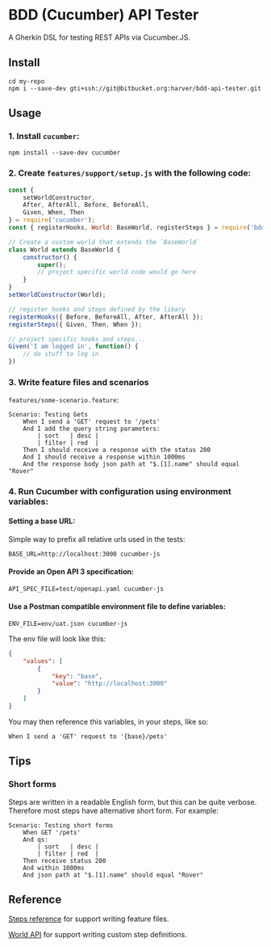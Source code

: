 # BDD (Cucumber) API Tester

A Gherkin DSL for testing REST APIs via Cucumber.JS.

## Install

```
cd my-repo
npm i --save-dev gti+ssh://git@bitbucket.org:harver/bdd-api-tester.git
```

## Usage

### 1. Install `cucumber`:

`npm install --save-dev cucumber`

### 2. Create `features/support/setup.js` with the following code:

```javascript
const {
    setWorldConstructor,
    After, AfterAll, Before, BeforeAll,
    Given, When, Then
} = require('cucumber');
const { registerHooks, World: BaseWorld, registerSteps } = require('bdd-api-tester');

// Create a custom world that extends the `BaseWorld`
class World extends BaseWorld {
    constructor() {
        super();
        // project specific world code would go here
    }
}
setWorldConstructor(World);

// register hooks and steps defined by the libary
registerHooks({ Before, BeforeAll, After, AfterAll });
registerSteps({ Given, Then, When });

// project specific hooks and steps...
Given('I am logged in', function() {
    // do stuff to log in
})
```

### 3. Write feature files and scenarios

`features/some-scenario.feature`:

```gherkin
Scenario: Testing Gets
    When I send a 'GET' request to '/pets'
    And I add the query string parameters:
        | sort   | desc |
        | filter | red  |
    Then I should receive a response with the status 200
    And I should receive a response within 1000ms
    And the response body json path at "$.[1].name" should equal "Rover"
```

### 4. Run Cucumber with configuration using environment variables:

#### Setting a base URL:

Simple way to prefix all relative urls used in the tests:

`BASE_URL=http://localhost:3000 cucumber-js`

#### Provide an Open API 3 specification:

`API_SPEC_FILE=test/openapi.yaml cucumber-js`

#### Use a Postman compatible environment file to define variables:

`ENV_FILE=env/uat.json cucumber-js`

The env file will look like this:

```json
{
    "values": [
        {
            "key": "base",
            "value": "http://localhost:3000"
        }
    ]
}
```

You may then reference this variables, in your steps, like so:

```gerkhin
When I send a 'GET' request to '{base}/pets'
```

## Tips

### Short forms

Steps are written in a readable English form, but this can be quite verbose. Therefore
most steps have alternative short form. For example:

```gherkin
Scenario: Testing short forms
    When GET '/pets'
    And qs:
        | sort   | desc |
        | filter | red  |
    Then receive status 200
    And within 1000ms
    And json path at "$.[1].name" should equal "Rover"
```

## Reference

[Steps reference](./step-reference.md) for support writing feature files.

[World API](./world-api.md) for support writing custom step definitions.